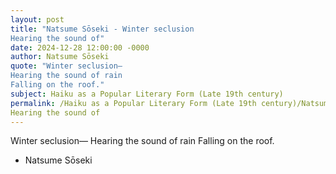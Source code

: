 ```yaml
---
layout: post
title: "Natsume Sōseki - Winter seclusion 
Hearing the sound of"
date: 2024-12-28 12:00:00 -0000
author: Natsume Sōseki
quote: "Winter seclusion— 
Hearing the sound of rain 
Falling on the roof."
subject: Haiku as a Popular Literary Form (Late 19th century)
permalink: /Haiku as a Popular Literary Form (Late 19th century)/Natsume Sōseki/Natsume Sōseki - Winter seclusion 
Hearing the sound of
---
```


Winter seclusion— 
Hearing the sound of rain 
Falling on the roof.

- Natsume Sōseki
